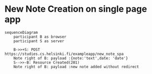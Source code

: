 # New Note Creation on single page app


```mermaid
sequenceDiagram
    participant B as browser
    participant S as server
  
    B->>+S: POST https://studies.cs.helsinki.fi/exampleapp/new_note_spa
    Note right of B: payload :{note:'text',date: 'date'}
    S-->>-B: Resource Created(201)
    Note right of B: payload :new note added without redirect
```
